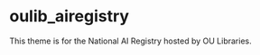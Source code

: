 oulib_airegistry
===============

This theme is for the National AI Registry hosted by OU Libraries.
